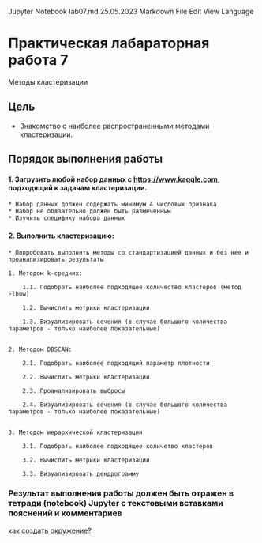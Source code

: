 Jupyter Notebook
lab07.md
25.05.2023
Markdown
File
Edit
View
Language

# Практическая лабараторная работа 7

Методы кластеризации

## Цель

* Знакомство с наиболее распространенными методами кластеризации.


## Порядок выполнения работы


#### 1. Загрузить любой набор данных с https://www.kaggle.com, подходящий к задачам кластеризации.

    * Набор данных должен содержать минимум 4 числовых признака
    * Набор не обязательно должен быть размеченным
    * Изучить специфику набора данных


#### 2. Выполнить кластеризацию:

	* Попробовать выполнить методы со стандартизацией данных и без нее и проанализировать результаты 

    1. Методом k-средних:

        1.1. Подобрать наиболее подходящее количество кластеров (метод Elbow)

        1.2. Вычислить метрики кластеризации

        1.3. Визуализировать сечения (в случае большого количества параметров - только наиболее показательные)
        
		
	2. Методом DBSCAN:
		        
        2.1. Подобрать наиболее подходящий параметр плотности

        2.2. Вычислить метрики кластеризации
        
        2.3. Проанализировать выбросы

        2.4. Визуализировать сечения (в случае большого количества параметров - только наиболее показательные)
		

	3. Методом иерархической кластеризации
	
        3.1. Подобрать наиболее подходящее количетво кластеров

        3.2. Вычислить метрики кластеризации

        3.3. Визуализировать дендрограмму
	
### **Результат выполнения работы должен быть отражен в тетради (notebook) Jupyter с текстовыми вставками пояснений и комментариев**


[как создать окружение?](https://github.com/Letch49/ML_VVSU_2023/blob/main/make_env.md)


